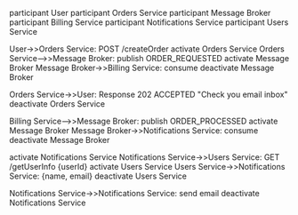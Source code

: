 participant User
participant Orders Service
participant Message Broker
participant Billing Service
participant Notifications Service
participant Users Service

User->>Orders Service: POST /createOrder
activate Orders Service
Orders Service-->>Message Broker: publish ORDER_REQUESTED 
activate Message Broker
Message Broker->>Billing Service: consume
deactivate Message Broker

Orders Service->>User: Response 202 ACCEPTED "Check you email inbox"
deactivate Orders Service

Billing Service-->>Message Broker: publish ORDER_PROCESSED
activate Message Broker
Message Broker->>Notifications Service: consume
deactivate Message Broker

activate Notifications Service
Notifications Service->>Users Service: GET /getUserInfo {userId}
activate Users Service
Users Service->>Notifications Service: {name, email}
deactivate Users Service

Notifications Service->>Notifications Service: send email
deactivate Notifications Service
